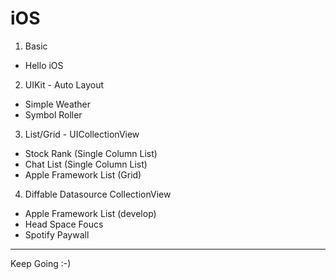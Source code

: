 # iOS


1. Basic
  - Hello iOS
  
2. UIKit - Auto Layout
  - Simple Weather
  - Symbol Roller
  
3. List/Grid - UICollectionView
  - Stock Rank (Single Column List)
  - Chat List (Single Column List)
  - Apple Framework List (Grid)
  
4. Diffable Datasource CollectionView
  - Apple Framework List (develop)
  - Head Space Foucs
  - Spotify Paywall
  
	
--------------

Keep Going :-) 
